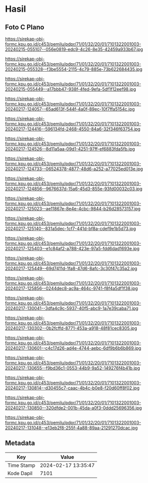 # Hasil

## Foto C Plano

https://sirekap-obj-formc.kpu.go.id/c453/pemilu/pdpr/71/01/32/20/01/7101322001003-20240215-055107--056e0819-edc9-4c26-8e35-42459a933b67.jpg

https://sirekap-obj-formc.kpu.go.id/c453/pemilu/pdpr/71/01/32/20/01/7101322001003-20240215-055328--f3be5554-2115-4c79-885e-73b622684435.jpg

https://sirekap-obj-formc.kpu.go.id/c453/pemilu/pdpr/71/01/32/20/01/7101322001003-20240215-055449--a17bbb47-938f-4fed-9efa-5df1f12eef98.jpg

https://sirekap-obj-formc.kpu.go.id/c453/pemilu/pdpr/71/01/32/20/01/7101322001003-20240217-124057--65ad613f-544f-4a0f-89ec-10f7ffa5154c.jpg

https://sirekap-obj-formc.kpu.go.id/c453/pemilu/pdpr/71/01/32/20/01/7101322001003-20240217-124416--596134fd-2468-4550-84a6-32f346f63754.jpg

https://sirekap-obj-formc.kpu.go.id/c453/pemilu/pdpr/71/01/32/20/01/7101322001003-20240217-124526--8d11a5aa-09d1-4251-97ff-ef6883fda5fb.jpg

https://sirekap-obj-formc.kpu.go.id/c453/pemilu/pdpr/71/01/32/20/01/7101322001003-20240217-124733--06524378-4877-48d6-a252-a77025ed013e.jpg

https://sirekap-obj-formc.kpu.go.id/c453/pemilu/pdpr/71/01/32/20/01/7101322001003-20240217-124856--9676637d-15a6-45d3-855e-93fd00032c03.jpg

https://sirekap-obj-formc.kpu.go.id/c453/pemilu/pdpr/71/01/32/20/01/7101322001003-20240217-125023--ae11867e-8e4e-4cbc-9844-b26d28573157.jpg

https://sirekap-obj-formc.kpu.go.id/c453/pemilu/pdpr/71/01/32/20/01/7101322001003-20240217-125140--831a5dec-1cf7-441d-bf8a-cdef9e1b5d73.jpg

https://sirekap-obj-formc.kpu.go.id/c453/pemilu/pdpr/71/01/32/20/01/7101322001003-20240217-125403--e1c84af2-a788-423e-97a5-fdd6dad1693e.jpg

https://sirekap-obj-formc.kpu.go.id/c453/pemilu/pdpr/71/01/32/20/01/7101322001003-20240217-125449--69d7411d-1fa8-47d6-8afc-3c30f47c35a2.jpg

https://sirekap-obj-formc.kpu.go.id/c453/pemilu/pdpr/71/01/32/20/01/7101322001003-20240217-125856--0244dec8-ac9a-464c-9741-f8f4a5df1f38.jpg

https://sirekap-obj-formc.kpu.go.id/c453/pemilu/pdpr/71/01/32/20/01/7101322001003-20240217-130041--3dfa4c9c-5937-40f5-abc9-1a7e39caba71.jpg

https://sirekap-obj-formc.kpu.go.id/c453/pemilu/pdpr/71/01/32/20/01/7101322001003-20240217-130302--0b2fcffd-8771-453a-a918-48f81cec8305.jpg

https://sirekap-obj-formc.kpu.go.id/c453/pemilu/pdpr/71/01/32/20/01/7101322001003-20240217-130601--c4c17d26-ad4e-4744-aebc-6df9b6b6b869.jpg

https://sirekap-obj-formc.kpu.go.id/c453/pemilu/pdpr/71/01/32/20/01/7101322001003-20240217-130655--f9bd36c1-0553-44b9-9a52-149276f4b41b.jpg

https://sirekap-obj-formc.kpu.go.id/c453/pemilu/pdpr/71/01/32/20/01/7101322001003-20240217-130814--d30455c7-caac-4b4c-b0e8-f20d60ff8f02.jpg

https://sirekap-obj-formc.kpu.go.id/c453/pemilu/pdpr/71/01/32/20/01/7101322001003-20240217-130850--320dfde2-001b-45da-a0f3-0ddd25696356.jpg

https://sirekap-obj-formc.kpu.go.id/c453/pemilu/pdpr/71/01/32/20/01/7101322001003-20240217-131048--e13eb2f8-255f-4a88-89aa-21291270dcac.jpg


## Metadata

| Key        | Value               |
| ---------- | ------------------- |
| Time Stamp | 2024-02-17 13:35:47 |
| Kode Dapil | 7101                |



